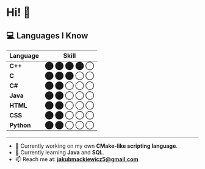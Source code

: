 # Hi! 👋

## 💻 Languages I Know

| Language | Skill |
|----------|-------|
| **C++**  | ⬤ ⬤ ⬤ ⬤ ◯ |
| **C**    | ⬤ ⬤ ⬤ ◯ ◯ |
| **C#**   | ⬤ ⬤ ◯ ◯ ◯ |
| **Java** | ⬤ ⬤ ◯ ◯ ◯ |
| **HTML** | ⬤ ⬤ ◯ ◯ ◯ |
| **CSS**  | ⬤ ⬤ ◯ ◯ ◯ |
| **Python** | ⬤ ⬤ ◯ ◯ ◯ |
---

- 🔭 Currently working on my own **CMake-like scripting language**.
- 🌱 Currently learning **Java** and **SQL**.
- 📫 Reach me at: **jakubmackiewicz5@gmail.com**
